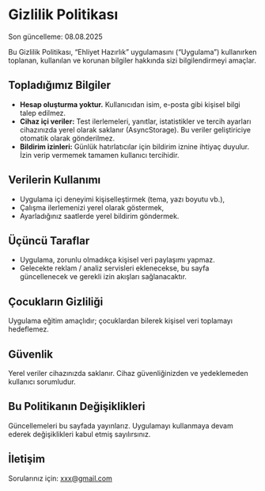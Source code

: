 # Gizlilik Politikası

Son güncelleme: 08.08.2025

Bu Gizlilik Politikası, “Ehliyet Hazırlık” uygulamasını (“Uygulama”) kullanırken toplanan, kullanılan ve korunan bilgiler hakkında sizi bilgilendirmeyi amaçlar.

## Topladığımız Bilgiler
- **Hesap oluşturma yoktur.** Kullanıcıdan isim, e-posta gibi kişisel bilgi talep edilmez.
- **Cihaz içi veriler:** Test ilerlemeleri, yanıtlar, istatistikler ve tercih ayarları cihazınızda yerel olarak saklanır (AsyncStorage). Bu veriler geliştiriciye otomatik olarak gönderilmez.
- **Bildirim izinleri:** Günlük hatırlatıcılar için bildirim iznine ihtiyaç duyulur. İzin verip vermemek tamamen kullanıcı tercihidir.

## Verilerin Kullanımı
- Uygulama içi deneyimi kişiselleştirmek (tema, yazı boyutu vb.),
- Çalışma ilerlemenizi yerel olarak göstermek,
- Ayarladığınız saatlerde yerel bildirim göndermek.

## Üçüncü Taraflar
- Uygulama, zorunlu olmadıkça kişisel veri paylaşımı yapmaz.
- Gelecekte reklam / analiz servisleri eklenecekse, bu sayfa güncellenecek ve gerekli izin akışları sağlanacaktır.

## Çocukların Gizliliği
Uygulama eğitim amaçlıdır; çocuklardan bilerek kişisel veri toplamayı hedeflemez.

## Güvenlik
Yerel veriler cihazınızda saklanır. Cihaz güvenliğinizden ve yedeklemeden kullanıcı sorumludur.

## Bu Politikanın Değişiklikleri
Güncellemeleri bu sayfada yayınlarız. Uygulamayı kullanmaya devam ederek değişiklikleri kabul etmiş sayılırsınız.

## İletişim
Sorularınız için: xxx@gmail.com
